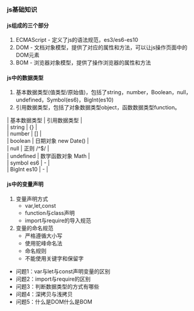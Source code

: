 ### js基础知识


#### js组成的三个部分
1. ECMAScript - 定义了js的语法规范，es3/es6-es10
2. DOM - 文档对象模型，提供了对应的属性和方法，可以让js操作页面中的DOM元素
3. BOM - 浏览器对象模型，提供了操作浏览器的属性和方法


#### js中的数据类型
1. 基本数据类型(值类型/原始值)，包括了string，number，Boolean，null，undefined，Symbol(es6)，BigInt(es10)
2. 引用数据类型，包括了对象数据类型object，函数数据类型function。

|  基本数据类型   | 引用数据类型  |  
|  string   | {}  |  
|  number   | []  |  
|  boolean  | 日期对象 new Date()  |  
|  null   | 正则 /^$/  |  
|  undefined   | 数学函数对象 Math  |  
|  symbol es6   |  - |  
|  BigInt es10   | -  |  


#### js中的变量声明

1. 变量声明方式
   - var,let,const
   - function与class声明
   - import与require的导入规范
2. 变量的命名规范
   - 严格遵循大小写
   - 使用驼峰命名法
   - 命名规则
   - 不能使用关键字和保留字


- 问题1：var与let与const声明变量的区别
- 问题2：import与require的区别
- 问题3：判断数据类型的方式有哪些
- 问题4：深拷贝与浅拷贝
- 问题5：什么是DOM什么是BOM

